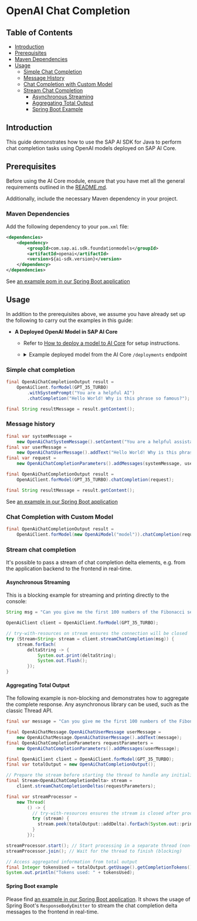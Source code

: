# OpenAI Chat Completion

## Table of Contents

- [Introduction](#introduction)
- [Prerequisites](#prerequisites)
- [Maven Dependencies](#maven-dependencies)
- [Usage](#usage)
    - [Simple Chat Completion](#simple-chat-completion)
    - [Message History](#message-history)
    - [Chat Completion with Custom Model](#chat-completion-with-custom-model)
    - [Stream Chat Completion](#stream-chat-completion)
        - [Asynchronous Streaming](#asynchronous-streaming)
        - [Aggregating Total Output](#aggregating-total-output)
        - [Spring Boot Example](#spring-boot-example)

## Introduction

This guide demonstrates how to use the SAP AI SDK for Java to perform chat completion tasks using OpenAI models deployed
on SAP AI Core.

## Prerequisites

Before using the AI Core module, ensure that you have met all the general requirements outlined in
the [README.md](../../README.md#general-requirements). 

Additionally, include the necessary Maven dependency in your project.

### Maven Dependencies

Add the following dependency to your `pom.xml` file:

```xml
<dependencies>
    <dependency>
        <groupId>com.sap.ai.sdk.foundationmodels</groupId>
        <artifactId>openai</artifactId>
        <version>${ai-sdk.version}</version>
    </dependency>
</dependencies>
```

See [an example pom in our Spring Boot application](../../sample-code/spring-app/pom.xml)

## Usage

In addition to the prerequisites above, we assume you have already set up the following to carry out the examples in
this guide:

- **A Deployed OpenAI Model in SAP AI Core**
    - Refer
      to [How to deploy a model to AI Core](https://help.sap.com/docs/sap-ai-core/sap-ai-core-service-guide/create-deployment-for-generative-ai-model-in-sap-ai-core)
      for setup instructions.
    - <details>
      <summary>Example deployed model from the AI Core <code>/deployments</code> endpoint</summary>

      ```json
      {
        "id": "d123456abcdefg",
        "deploymentUrl": "https://api.ai.region.aws.ml.hana.ondemand.com/v2/inference/deployments/d123456abcdefg",
        "configurationId": "12345-123-123-123-123456abcdefg",
        "configurationName": "gpt-35-turbo",
        "scenarioId": "foundation-models",
        "status": "RUNNING",
        "statusMessage": null,
        "targetStatus": "RUNNING",
        "lastOperation": "CREATE",
        "latestRunningConfigurationId": "12345-123-123-123-123456abcdefg",
        "ttl": null,
        "details": {
          "scaling": {
            "backendDetails": null,
            "backend_details": {}
          },
          "resources": {
            "backendDetails": null,
            "backend_details": {
              "model": {
                "name": "gpt-35-turbo",
                "version": "latest"
              }
            }
          }
        },
        "createdAt": "2024-07-03T12:44:22Z",
        "modifiedAt": "2024-07-16T12:44:19Z",
        "submissionTime": "2024-07-03T12:44:51Z",
        "startTime": "2024-07-03T12:45:56Z",
        "completionTime": null
      }
      ```

      </details>

### Simple chat completion

```java
final OpenAiChatCompletionOutput result =
    OpenAiClient.forModel(GPT_35_TURBO)
        .withSystemPrompt("You are a helpful AI")
        .chatCompletion("Hello World! Why is this phrase so famous?");

final String resultMessage = result.getContent();
```

### Message history

```java
final var systemMessage =
    new OpenAiChatSystemMessage().setContent("You are a helpful assistant");
final var userMessage =
    new OpenAiChatUserMessage().addText("Hello World! Why is this phrase so famous?");
final var request =
    new OpenAiChatCompletionParameters().addMessages(systemMessage, userMessage);

final OpenAiChatCompletionOutput result =
    OpenAiClient.forModel(GPT_35_TURBO).chatCompletion(request);

final String resultMessage = result.getContent();
```

See [an example in our Spring Boot application](../../sample-code/spring-app/src/main/java/com/sap/ai/sdk/app/controllers/OpenAiController.java)

### Chat Completion with Custom Model

```java
final OpenAiChatCompletionOutput result =
    OpenAiClient.forModel(new OpenAiModel("model")).chatCompletion(request);
```

### Stream chat completion

It's possible to pass a stream of chat completion delta elements, e.g. from the application backend to the frontend in
real-time.

#### Asynchronous Streaming

This is a blocking example for streaming and printing directly to the console:

```java
String msg = "Can you give me the first 100 numbers of the Fibonacci sequence?";

OpenAiClient client = OpenAiClient.forModel(GPT_35_TURBO);

// try-with-resources on stream ensures the connection will be closed
try (Stream<String> stream = client.streamChatCompletion(msg)) {
    stream.forEach(
        deltaString -> {
            System.out.print(deltaString);
            System.out.flush();
        });
}
```

#### Aggregating Total Output

The following example is non-blocking and demonstrates how to aggregate the complete response. Any asynchronous library
can be used, such as the classic Thread API.

```java
final var message = "Can you give me the first 100 numbers of the Fibonacci sequence?";

final OpenAiChatMessage.OpenAiChatUserMessage userMessage =
    new OpenAiChatMessage.OpenAiChatUserMessage().addText(message);
final OpenAiChatCompletionParameters requestParameters =
    new OpenAiChatCompletionParameters().addMessages(userMessage);

final OpenAiClient client = OpenAiClient.forModel(GPT_35_TURBO);
final var totalOutput = new OpenAiChatCompletionOutput();

// Prepare the stream before starting the thread to handle any initialization exceptions
final Stream<OpenAiChatCompletionDelta> stream =
    client.streamChatCompletionDeltas(requestParameters);

final var streamProcessor =
    new Thread(
        () -> {
          // try-with-resources ensures the stream is closed after processing
          try (stream) {
            stream.peek(totalOutput::addDelta).forEach(System.out::println);
          }
        });

streamProcessor.start(); // Start processing in a separate thread (non-blocking)
streamProcessor.join(); // Wait for the thread to finish (blocking)

// Access aggregated information from total output
final Integer tokensUsed = totalOutput.getUsage().getCompletionTokens();
System.out.println("Tokens used: " + tokensUsed);
```

#### Spring Boot example

Please
find [an example in our Spring Boot application](../../sample-code/spring-app/src/main/java/com/sap/ai/sdk/app/controllers/OpenAiController.java).
It shows the usage of Spring Boot's `ResponseBodyEmitter` to stream the chat completion delta messages to the frontend
in real-time.
